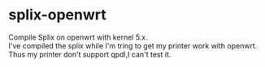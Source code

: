 # splix-openwrt
Compile Splix on openwrt with kernel 5.x.  
I've compiled the splix while I'm tring to get my printer work with openwrt.  
Thus my printer don't support qpdl,I can't test it.  
